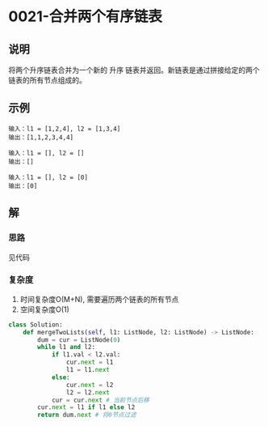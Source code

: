 # 0021-合并两个有序链表

## 说明
将两个升序链表合并为一个新的 升序 链表并返回。新链表是通过拼接给定的两个链表的所有节点组成的。 

## 示例
```
输入：l1 = [1,2,4], l2 = [1,3,4]
输出：[1,1,2,3,4,4]

输入：l1 = [], l2 = []
输出：[]

输入：l1 = [], l2 = [0]
输出：[0]
```

## 解

### 思路
见代码

### 复杂度
1. 时间复杂度O(M+N), 需要遍历两个链表的所有节点
2. 空间复杂度O(1)

```python
class Solution:
    def mergeTwoLists(self, l1: ListNode, l2: ListNode) -> ListNode:
        dum = cur = ListNode(0)
        while l1 and l2:
            if l1.val < l2.val:
                cur.next = l1
                l1 = l1.next
            else:
                cur.next = l2
                l2 = l2.next
            cur = cur.next # 当前节点后移
        cur.next = l1 if l1 else l2
        return dum.next # 将0节点过滤
```